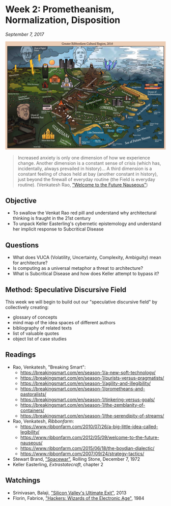 # Week 2: Prometheanism, Normalization, Disposition
*September 7, 2017*

![Ribbonfarm Greater Cultural Region, 2016](/assets/RibbonfarmMap2016.jpg)

> Increased anxiety is only one dimension of how we experience change. Another dimension is a constant sense of crisis (which has, incidentally, always prevailed in history)... A third dimension is a constant feeling of chaos held at bay (another constant in history), just beyond the firewall of everyday routine (the Field is everyday routine). \(Venkatesh Rao, ["Welcome to the Future Nauseous"](https://www.ribbonfarm.com/2012/05/09/welcome-to-the-future-nauseous/)\)

## Objective
* To swallow the Venkat Rao red pill and understand why architectural thinking is fraught in the 21st century
* To unpack Keller Easterling's cybernetic epistemology and understand her implicit response to Subcritical Disease

## Questions
* What does VUCA (Volatility, Uncertainty, Complexity, Ambiguity) mean for architecture?
* Is computing as a universal metaphor a threat to architecture?
* What is Subcritical Disease and how does Keller attempt to bypass it?

## Method: Speculative Discursive Field
This week we will begin to build out our "speculative discursive field" by collectively creating:
* glossary of concepts
* mind map of the idea spaces of different authors
* bibliography of related texts
* list of valuable quotes
* object list of case studies

## Readings
* Rao, Venkatesh, "Breaking Smart":
  * https://breakingsmart.com/en/season-1/a-new-soft-technology/
  * https://breakingsmart.com/en/season-1/purists-versus-pragmatists/
  * https://breakingsmart.com/en/season-1/agility-and-illegibility/
  * https://breakingsmart.com/en/season-1/prometheans-and-pastoralists/
  * https://breakingsmart.com/en/season-1/tinkering-versus-goals/
  * https://breakingsmart.com/en/season-1/the-zemblanity-of-containers/
  * https://breakingsmart.com/en/season-1/the-serendipity-of-streams/
* Rao, Venkatesh, *Ribbonfarm*:
  * https://www.ribbonfarm.com/2010/07/26/a-big-little-idea-called-legibility/
  * https://www.ribbonfarm.com/2012/05/09/welcome-to-the-future-nauseous/
  * https://www.ribbonfarm.com/2015/06/18/the-boydian-dialectic/
  * https://www.ribbonfarm.com/2007/09/24/strategy-tactics/
* Stewart Brand, ["Spacewar"](http://www.wheels.org/spacewar/stone/rolling_stone.html), Rolling Stone, December 7, 1972
* Keller Easterling, *Extrastatecraft*, chapter 2

## Watchings
* Srinivasan, Balaji, ["Silicon Valley's Ultimate Exit"](https://www.youtube.com/watch?v=cOubCHLXT6A), 2013
* Florin, Fabrice, ["Hackers: Wizards of the Electronic Age"](https://www.youtube.com/watch?v=zOP1LNr70aU), 1984

